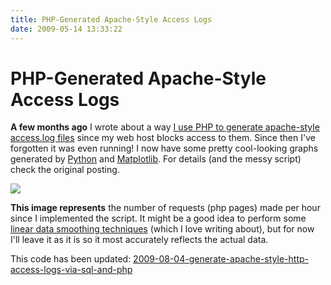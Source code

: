 ```yaml
---
title: PHP-Generated Apache-Style Access Logs
date: 2009-05-14 13:33:22
---
```


# PHP-Generated Apache-Style Access Logs

__A few months ago__ I wrote about a way [I use PHP to generate apache-style access.log files](https://swharden.com/static/2009/05/14/2009-01-22-using-php-to-create-apache-style-accesslog/) since my web host blocks access to them.  Since then I've forgotten it was even running!  I now have some pretty cool-looking graphs generated by [Python](http://www.python.org) and [Matplotlib](http://matplotlib.sourceforge.net/).  For details (and the messy script) check the original posting.

![](https://swharden.com/static/2009/05/14/graph_time.png)

__This image represents__ the number of requests (php pages) made per hour since I implemented the script.  It might be a good idea to perform some [linear data smoothing techniques](http://www.swharden.com/blog/2008-11-17-linear-data-smoothing-in-python/) (which I love writing about), but for now I'll leave it as it is so it most accurately reflects the actual data.

This code has been updated:
[2009-08-04-generate-apache-style-http-access-logs-via-sql-and-php](https://swharden.com/static/2009/05/14/2009-08-04-generate-apache-style-http-access-logs-via-sql-and-php)
